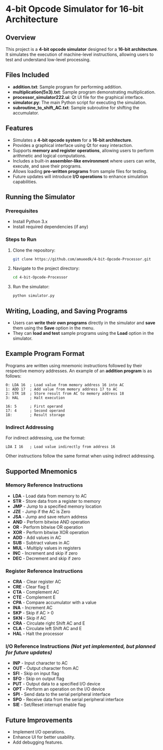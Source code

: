 # 4-bit Opcode Simulator for 16-bit Architecture

## Overview
This project is a **4-bit opcode simulator** designed for a **16-bit architecture**. It simulates the execution of machine-level instructions, allowing users to test and understand low-level processing.

## Files Included
- **addition.txt**: Sample program for performing addition.
- **multiplication(5x3).txt**: Sample program demonstrating multiplication.
- **processor_simulator222.ui**: Qt UI file for the graphical interface.
- **simulator.py**: The main Python script for executing the simulation.
- **subroutine_to_shift_AC.txt**: Sample subroutine for shifting the accumulator.

## Features
- Simulates a **4-bit opcode system** for a **16-bit architecture**.
- Provides a graphical interface using Qt for easy interaction.
- Supports **memory and register operations**, allowing users to perform arithmetic and logical computations.
- Includes a built-in **assembler-like environment** where users can write, execute, and save their programs.
- Allows loading **pre-written programs** from sample files for testing.
- Future updates will introduce **I/O operations** to enhance simulation capabilities.

## Running the Simulator
### Prerequisites
- Install Python 3.x
- Install required dependencies (if any)

### Steps to Run
1. Clone the repository:
   ```bash
   git clone https://github.com/amueedk/4-bit-Opcode-Processor.git
   ```
2. Navigate to the project directory:
   ```bash
   cd 4-bit-Opcode-Processor
   ```
3. Run the simulator:
   ```bash
   python simulator.py
   ```

## Writing, Loading, and Saving Programs
- Users can **write their own programs** directly in the simulator and **save** them using the **Save** option in the menu.
- They can **load and test** sample programs using the **Load** option in the simulator.

## Example Program Format
Programs are written using mnemonic instructions followed by their respective memory addresses. An example of an **addition program** is as follows:

```
0: LDA 16  ; Load value from memory address 16 into AC
1: ADD 17  ; Add value from memory address 17 to AC
2: STR 18  ; Store result from AC to memory address 18
3: HAL     ; Halt execution

16: 5      ; First operand
17: 4      ; Second operand
18:        ; Result storage
```

### Indirect Addressing
For indirect addressing, use the format:
```
LDA I 16   ; Load value indirectly from address 16
```
Other instructions follow the same format when using indirect addressing.

## Supported Mnemonics
### Memory Reference Instructions
- **LDA** - Load data from memory to AC
- **STR** - Store data from a register to memory
- **JMP** - Jump to a specified memory location
- **JZE** - Jump if the AC is Zero
- **JSA** - Jump and save return address
- **AND** - Perform bitwise AND operation
- **OR** - Perform bitwise OR operation
- **XOR** - Perform bitwise XOR operation
- **ADD** - Add values in AC
- **SUB** - Subtract values in AC
- **MUL** - Multiply values in registers
- **INC** - Increment and skip if zero
- **DEC** - Decrement and skip if zero

### Register Reference Instructions
- **CRA** - Clear register AC
- **CRE** - Clear flag E
- **CTA** - Complement AC
- **CTE** - Complement E
- **CPA** - Compare accumulator with a value
- **INA** - Increment AC
- **SKP** - Skip if AC > 0
- **SKN** - Skip if AC
- **CRA** - Circulate right Shift AC and E
- **CLA** - Circulate left Shift AC and E
- **HAL** - Halt the processor

### I/O Reference Instructions *(Not yet implemented, but planned for future updates)*
- **INP** - Input character to AC
- **OUT** - Output character from AC
- **SFI** - Skip on input flag
- **SFO** - Skip on output flag
- **PUT** - Output data to a specified I/O device
- **OPT** - Perform an operation on the I/O device
- **SPI** - Send data to the serial peripheral interface
- **SPO** - Receive data from the serial peripheral interface
- **SIE** - Set/Reset interrupt enable flag

## Future Improvements
- Implement I/O operations.
- Enhance UI for better usability.
- Add debugging features.
